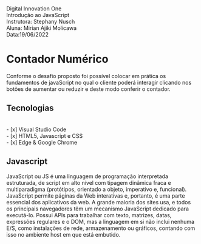 <p>
<br>  Digital Innovation One 
<br>  Introdução ao JavaScript
<br>  Instrutora: Stephany Nusch
<br>  Aluna: Mirian Ajiki Molicawa
<br>  Data:19/06/2022 
</p>

<h1>Contador Numérico</h1>
<p>
Conforme o desafio proposto foi possível colocar em prática os fundamentos de javaScript no qual o cliente poderá interagir clicando nos botões de aumentar ou reduzir e deste modo conferir o contador.

<h2> Tecnologias </h2>
<br> - [x] Visual Studio Code 
<br> - [x] HTML5, Javascript e CSS 
<br> - [x] Edge & Google Chrome

<p>
<h2>Javascript </h2>
JavaScript ou JS é uma linguagem de programação interpretada estruturada, de script em alto nível com tipagem dinâmica fraca e multiparadigma (protótipos, orientado a objeto, imperativo e, funcional).
JavaScript permite páginas da Web interativas e, portanto, é uma parte essencial dos aplicativos da web. A grande maioria dos sites usa, e todos os principais navegadores têm um mecanismo JavaScript dedicado para executá-lo.
Possui APIs para trabalhar com texto, matrizes, datas, expressões regulares e o DOM, mas a linguagem em si não inclui nenhuma E/S, como instalações de rede, armazenamento ou gráficos, contando com isso no ambiente host em que está embutido.
</p>